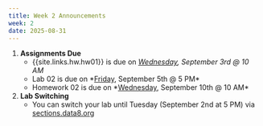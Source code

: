 ```yaml
---
title: Week 2 Announcements
week: 2
date: 2025-08-31
---
```


1. **Assignments Due**
    * {{site.links.hw.hw01}} is due on *<u>Wednesday</u>, September 3rd @ 10 AM*
    * <!--{{site.links.lab.lab02}}-->Lab 02 is due on *<u>Friday</u>, September 5th @ 5 PM*
    * <!--{{site.links.hw.hw02}}-->Homework 02 is due on *<u>Wednesday</u>, September 10th @ 10 AM*
2. **Lab Switching**
    * You can switch your lab until Tuesday (September 2nd at 5 PM) via [sections.data8.org](sections.data8.org)
